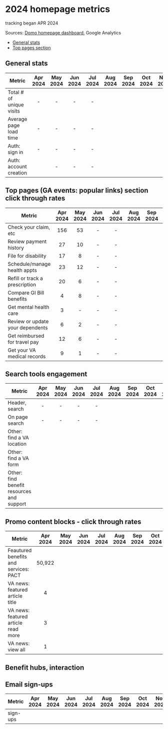 # 2024 homepage metrics
tracking began APR 2024

Sources: [Domo homepage dashboard](https://va-gov.domo.com/page/80919003), Google Analytics

- [General stats](https://github.com/department-of-veterans-affairs/va.gov-team/edit/master/products/home-page/analytics/2024_data.md#general-stats)
- [Top pages section](https://github.com/department-of-veterans-affairs/va.gov-team/edit/master/products/home-page/analytics/2024_data.md#top-pages-section-click-through-rates)

## General stats
| Metric | Apr 2024 | May 2024 | Jun 2024 | Jul 2024	| Aug 2024 | Sep 2024 | Oct 2024 | Nov 2024 | Dec 2024
|---|:---:|:---:|:---:|:---:|:---:|:---:|:---:|:---:|:---:|
| Total # of unique visits | - | - |- |-
| Average page load time | - | - |- |-
| Auth: sign in | - | - |- |-
| Auth: account creation | | - |- |-

## Top pages (GA events: popular links) section click through rates
| Metric | Apr 2024 | May 2024 | Jun 2024 | Jul 2024	| Aug 2024 | Sep 2024 | Oct 2024 | Nov 2024 | Dec 2024
|---|:---:|:---:|:---:|:---:|:---:|:---:|:---:|:---:|:---:|
| Check your claim, etc | 156| 53 |- |-
| Review payment history | 27 | 10 |- |-
| File for disability | 17 | 8 |- |-
| Schedule/manage health appts | 23 | 12 |- |-
| Refill or track a prescription | 20 | 6 |- |-
| Compare GI Bill benefits | 4| 8 |- |-
| Get mental health care | 3 | - |- |-
| Review or update your dependents | 6| 2 |- |-
| Get reimbursed for travel pay | 12 | 6 |- |-
| Get your VA medical records | 9 | 1 |- |-

## Search tools engagement
| Metric | Apr 2024 | May 2024 | Jun 2024 | Jul 2024	| Aug 2024 | Sep 2024 | Oct 2024 | Nov 2024 | Dec 2024
|---|:---:|:---:|:---:|:---:|:---:|:---:|:---:|:---:|:---:|
| Header, search | - | - |- |-
| On page search | - | - |- |-
| Other: find a VA location  |  |  | |
| Other: find a VA form  |  |  | |
| Other: find benefit resources and support  |  |  | |

## Promo content blocks - click through rates
| Metric | Apr 2024 | May 2024 | Jun 2024 | Jul 2024	| Aug 2024 | Sep 2024 | Oct 2024 | Nov 2024 | Dec 2024
|---|:---:|:---:|:---:|:---:|:---:|:---:|:---:|:---:|:---:|
| Feautured benefits and services: PACT | 50,922 |  | |
| VA news: featured article title | 4 |  | |
| VA news: featured article read more | 3 |  | |
| VA news: view all | 1 |  | |

## Benefit hubs, interaction

## Email sign-ups
| Metric | Apr 2024 | May 2024 | Jun 2024 | Jul 2024	| Aug 2024 | Sep 2024 | Oct 2024 | Nov 2024 | Dec 2024
|---|:---:|:---:|:---:|:---:|:---:|:---:|:---:|:---:|:---:|
| sign-ups | |  | |
